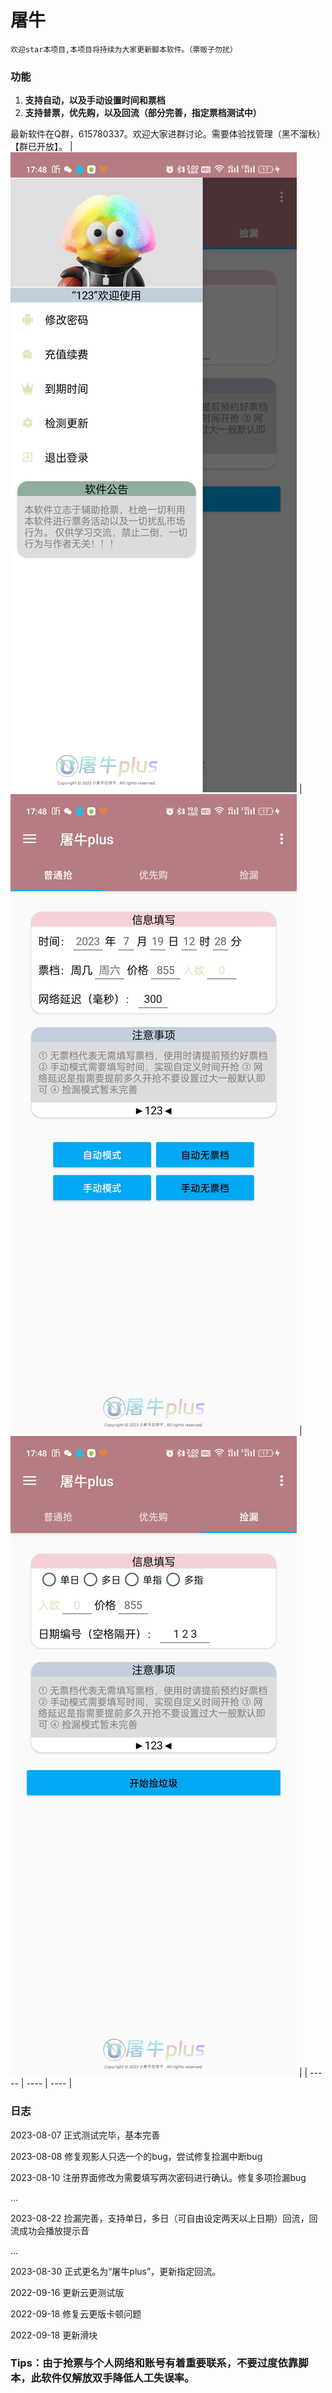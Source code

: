 # 屠牛

```
欢迎star本项目,本项目将持续为大家更新脚本软件。（票贩子勿扰）
```
### 功能

1. **支持自动，以及手动设置时间和票档**
2. **支持普票，优先购，以及回流（部分完善，指定票档测试中）**

最新软件在Q群，615780337。欢迎大家进群讨论。需要体验找管理（黑不溜秋）【群已开放】。
| ![01](https://github.com/Chang-L12138/tuniu/blob/main/img/01.jpg) |   ![02](https://github.com/Chang-L12138/tuniu/blob/main/img/02.jpg)   |  ![03](https://github.com/Chang-L12138/tuniu/blob/main/img/03.jpg)    |
| ----- | ---- | ---- |

### 日志

2023-08-07 正式测试完毕，基本完善

2023-08-08 修复观影人只选一个的bug，尝试修复捡漏中断bug

2023-08-10 注册界面修改为需要填写两次密码进行确认。修复多项捡漏bug

...

2023-08-22 捡漏完善，支持单日，多日（可自由设定两天以上日期）回流，回流成功会播放提示音

...

2023-08-30 正式更名为“屠牛plus”，更新指定回流。

2022-09-16 更新云更测试版

2022-09-18 修复云更版卡顿问题

2022-09-18 更新滑块

### Tips：由于抢票与个人网络和账号有着重要联系，不要过度依靠脚本，此软件仅解放双手降低人工失误率。
